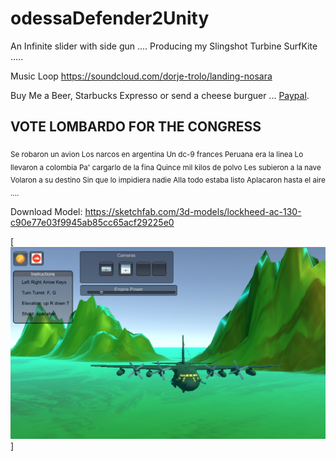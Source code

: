 # odessaDefender2Unity

An Infinite slider with side gun ....
Producing my Slingshot Turbine SurfKite .....


Music Loop
https://soundcloud.com/dorje-trolo/landing-nosara

Buy Me a Beer, Starbucks Expresso or send a cheese burguer ... [Paypal](https://www.paypal.me/gospelOfLuke/25).

## VOTE LOMBARDO FOR THE CONGRESS

<sub> Se robaron un avion
Los narcos en argentina
Un dc-9 frances
Peruana era la linea
Lo llevaron a colombia
Pa' cargarlo de la fina
Quince mil kilos de polvo
Les subieron a la nave
Volaron a su destino
Sin que lo impidiera nadie
Alla todo estaba listo
Aplacaron hasta el aire .... </sub>

Download Model: https://sketchfab.com/3d-models/lockheed-ac-130-c90e77e03f9945ab85cc65acf29225e0

[![Falklands are British... ](https://raw.githubusercontent.com/rgarro/odessaDefender2Unity/main/ac130.png)]

